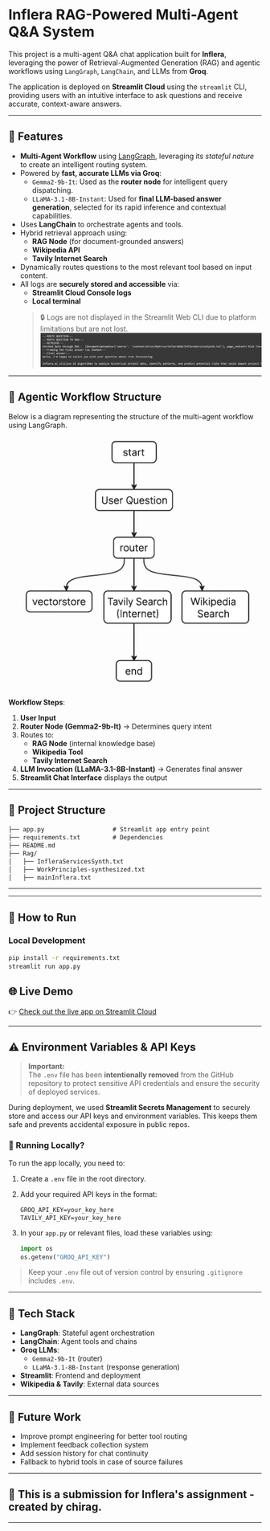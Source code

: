 # Inflera RAG-Powered Multi-Agent Q&A System

This project is a multi-agent Q&A chat application built for **Inflera**, leveraging the power of Retrieval-Augmented Generation (RAG) and agentic workflows using `LangGraph`, `LangChain`, and LLMs from **Groq**.

The application is deployed on **Streamlit Cloud** using the `streamlit` CLI, providing users with an intuitive interface to ask questions and receive accurate, context-aware answers.

---

## 🚀 Features

- **Multi-Agent Workflow** using [LangGraph](https://github.com/langchain-ai/langgraph), leveraging its *stateful nature* to create an intelligent routing system.
- Powered by **fast, accurate LLMs via Groq**:
  - `Gemma2-9b-It`: Used as the **router node** for intelligent query dispatching.
  - `LLaMA-3.1-8B-Instant`: Used for **final LLM-based answer generation**, selected for its rapid inference and contextual capabilities.
- Uses **LangChain** to orchestrate agents and tools.
- Hybrid retrieval approach using:
  - **RAG Node** (for document-grounded answers)
  - **Wikipedia API**
  - **Tavily Internet Search**
- Dynamically routes questions to the most relevant tool based on input content.
- All logs are **securely stored and accessible** via:
  - **Streamlit Cloud Console logs**
  - **Local terminal**
  > 🔒 Logs are not displayed in the Streamlit Web CLI due to platform limitations but are not lost.
  > ![Logs in terminal](./demo-images/logs-inflera.jpg)

---

## 🧠 Agentic Workflow Structure

Below is a diagram representing the structure of the multi-agent workflow using LangGraph.

![Agentic Workflow Structure](./demo-images/FinleraAgenticFlow.jpg)

**Workflow Steps**:
1. **User Input**
2. **Router Node (Gemma2-9b-It)** → Determines query intent
3. Routes to:
   - **RAG Node** (internal knowledge base)
   - **Wikipedia Tool**
   - **Tavily Internet Search**
4. **LLM Invocation (LLaMA-3.1-8B-Instant)** → Generates final answer
5. **Streamlit Chat Interface** displays the output

---

## 📂 Project Structure

```
├── app.py                   # Streamlit app entry point
├── requirements.txt         # Dependencies
├── README.md
├── Rag/
│   ├── InfleraServicesSynth.txt
│   ├── WorkPrinciples-synthesized.txt
│   ├── mainInflera.txt
```

---




---

## 🚀 How to Run

### Local Development

```bash
pip install -r requirements.txt
streamlit run app.py
```


## 🌐 Live Demo

👉 [Check out the live app on Streamlit Cloud](https://inflera-assignment-chirag7.streamlit.app/)

---

## ⚠️ Environment Variables & API Keys

> **Important:**  
> The `.env` file has been **intentionally removed** from the GitHub repository to protect sensitive API credentials and ensure the security of deployed services.

During deployment, we used **Streamlit Secrets Management** to securely store and access our API keys and environment variables. This keeps them safe and prevents accidental exposure in public repos.

### 🔧 Running Locally?

To run the app locally, you need to:

1. Create a `.env` file in the root directory.
2. Add your required API keys in the format:

    ```env
    GROQ_API_KEY=your_key_here
    TAVILY_API_KEY=your_key_here
    ```

3. In your `app.py` or relevant files, load these variables using:

    ```python
    import os
    os.getenv("GROQ_API_KEY")
    ```

> Keep your `.env` file out of version control by ensuring `.gitignore` includes `.env`.

---


## 🧰 Tech Stack

- **LangGraph**: Stateful agent orchestration
- **LangChain**: Agent tools and chains
- **Groq LLMs**:
  - `Gemma2-9b-It` (router)
  - `LLaMA-3.1-8B-Instant` (response generation)
- **Streamlit**: Frontend and deployment
- **Wikipedia & Tavily**: External data sources

---

## 🧪 Future Work

- Improve prompt engineering for better tool routing
- Implement feedback collection system
- Add session history for chat continuity
- Fallback to hybrid tools in case of source failures

---

## 🙌 This is a submission for Inflera's assignment - created by chirag.

---

